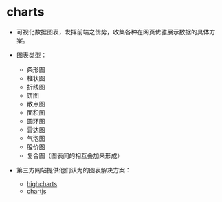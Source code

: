 charts
======

- 可视化数据图表，发挥前端之优势，收集各种在网页优雅展示数据的具体方案。

- 图表类型：
  - 条形图
  - 柱状图
  - 折线图
  - 饼图
  - 散点图
  - 面积图
  - 圆环图
  - 雷达图
  - 气泡图
  - 股价图
  - 复合图（图表间的相互叠加来形成）

- 第三方网站提供他们认为的图表解决方案：
  - [highcharts](http://www.highcharts.com/)
  - [chartjs](http://chartjs.devexpress.com/)


